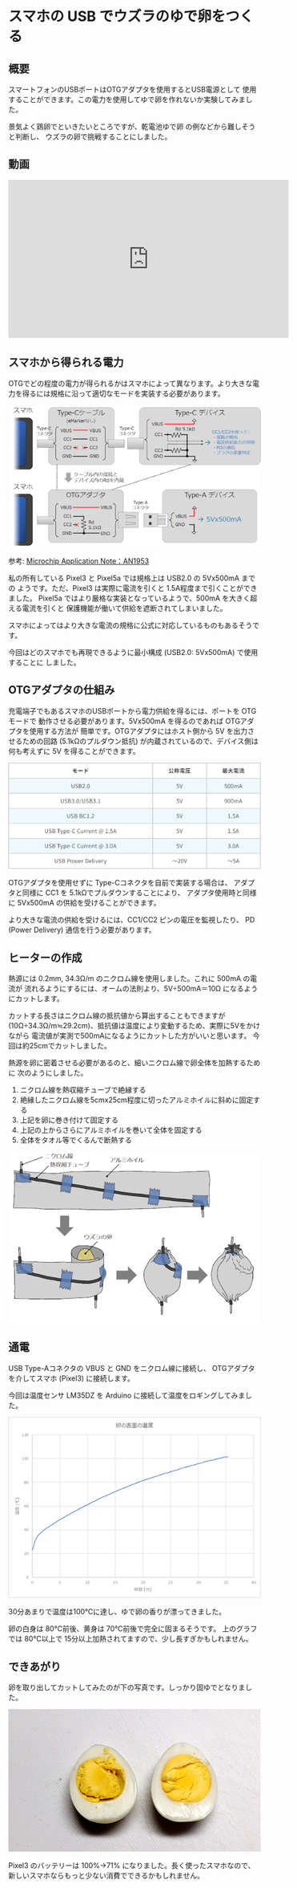 # スマホの USB でウズラのゆで卵をつくる

## 概要

スマートフォンのUSBポートはOTGアダプタを使用するとUSB電源として
使用することができます。この電力を使用してゆで卵を作れないか実験してみました。

景気よく鶏卵でといきたいところですが、乾電池ゆで卵 の例などから難しそうと判断し、
ウズラの卵で挑戦することにしました。

## 動画

<iframe width="560" height="315" src="https://www.youtube.com/embed/XoHzk0J2f0c?si=W5COjgVICNYyLxdS" title="YouTube video player" frameborder="0" allow="accelerometer; autoplay; clipboard-write; encrypted-media; gyroscope; picture-in-picture; web-share" allowfullscreen></iframe>

## スマホから得られる電力

OTGでどの程度の電力が得られるかはスマホによって異なります。より大きな電力を得るには規格に沿って適切なモードを実装する必要があります。

![](./usb_powert_spec.png)

参考: [Microchip Application Note：AN1953](http://ww1.microchip.com/downloads/en/appnotes/00001953a.pdf)

私の所有している Pixel3 と Pixel5a では規格上は USB2.0 の 5Vx500mA までの
ようです。ただ、Pixel3 は実際に電流を引くと 1.5A程度まで引くことができました。
Pixel5a ではより厳格な実装となっているようで、500mA を大きく超える電流を引くと
保護機能が働いて供給を遮断されてしまいました。

スマホによってはより大きな電流の規格に公式に対応しているものもあるそうです。

今回はどのスマホでも再現できるように最小構成 (USB2.0: 5Vx500mA) で使用することに
しました。

## OTGアダプタの仕組み

充電端子でもあるスマホのUSBポートから電力供給を得るには、ポートを OTGモードで
動作させる必要があります。5Vx500mA を得るのであれば OTGアダプタを使用する方法が
簡単です。OTGアダプタにはホスト側から 5V を出力させるための回路
(5.1kΩのプルダウン抵抗) が内蔵されているので、デバイス側は何も考えずに
5V を得ることができます。

![](./cc_connection.png)

OTGアダプタを使用せずに Type-Cコネクタを自前で実装する場合は、
アダプタと同様に CC1 を 5.1kΩでプルダウンすることにより、
アダプタ使用時と同様に 5Vx500mA の供給を受けることができます。

より大きな電流の供給を受けるには、CC1/CC2 ピンの電圧を監視したり、
PD (Power Delivery) 通信を行う必要があります。

## ヒーターの作成

熱源には 0.2mm, 34.3Ω/m のニクロム線を使用しました。これに 500mA の電流が
流れるようにするには、オームの法則より、5V÷500mA＝10Ω になるようにカットします。

カットする長さはニクロム線の抵抗値から算出することもできますが
(10Ω÷34.3Ω/m≒29.2cm)、抵抗値は温度により変動するため、実際に5Vをかけながら
電流値が実測で500mAになるようにカットした方がいいと思います。
今回は約25cmでカットしました。

熱源を卵に密着させる必要があるのと、細いニクロム線で卵全体を加熱するために
次のようにしました。

1. ニクロム線を熱収縮チューブで絶縁する
2. 絶縁したニクロム線を5cmx25cm程度に切ったアルミホイルに斜めに固定する
3. 上記を卵に巻き付けて固定する
4. 上記の上からさらにアルミホイルを巻いて全体を固定する
5. 全体をタオル等でくるんで断熱する

![](./build.png)

## 通電

USB Type-Aコネクタの VBUS と GND をニクロム線に接続し、
OTGアダプタを介してスマホ (Pixel3) に接続します。

今回は温度センサ LM35DZ を Arduino に接続して温度をロギングしてみました。

![](./temp_graph.png)

30分あまりで温度は100℃に達し、ゆで卵の香りが漂ってきました。

卵の白身は 80℃前後、黄身は 70℃前後で完全に固まるそうです。
上のグラフでは 80℃以上で 15分以上加熱されてますので、少し長すぎかもしれません。

## できあがり

卵を取り出してカットしてみたのが下の写真です。しっかり固ゆでとなりました。

![](./coocked_egg.jpg)

Pixel3 のバッテリーは 100%→71% になりました。長く使ったスマホなので、
新しいスマホならもっと少ない消費でできるかもしれません。
